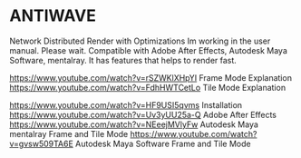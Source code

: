 # ANTIWAVE
Network Distributed Render with Optimizations
Im working in the user manual. Please wait.
Compatible with Adobe After Effects, Autodesk Maya Software, mentalray.
It has features that helps to render fast.

https://www.youtube.com/watch?v=rSZWKlXHpYI Frame Mode Explanation
https://www.youtube.com/watch?v=FdhHWTCetLo Tile Mode Explanation

https://www.youtube.com/watch?v=HF9USI5qvms Installation
https://www.youtube.com/watch?v=Uv3yUU25a-Q Adobe After Effects 
https://www.youtube.com/watch?v=NEeejMVlyFw Autodesk Maya mentalray Frame and Tile Mode
https://www.youtube.com/watch?v=gvsw509TA6E Autodesk Maya Software Frame and Tile Mode
